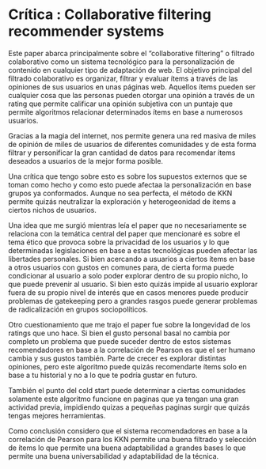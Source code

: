 ﻿# Crítica : Collaborative filtering recommender systems

Este paper abarca principalmente sobre el “collaborative filtering” o filtrado colaborativo como un sistema tecnológico para la personalización de contenido en cualquier tipo de adaptación de web. El objetivo principal del filtrado colaborativo es organizar, filtrar y evaluar ítems a través de las opiniones de sus usuarios en unas páginas web. Aquellos ítems pueden ser cualquier cosa que las personas pueden otorgar una opinión a través de un rating que permite calificar una opinión subjetiva con un puntaje que permite algoritmos relacionar determinados ítems en base a numerosos usuarios.

Gracias a la magia del internet, nos permite genera una red masiva de miles de opinión de miles de usuarios de diferentes comunidades y de esta forma filtrar y personificar la gran cantidad de datos para recomendar ítems deseados a usuarios de la mejor forma posible.

Una crítica que tengo sobre esto es sobre los supuestos externos que se toman como hecho y como esto puede afectaa la personalización en base grupos ya conformados. Aunque no sea perfecta, el método de KKN permite quizás neutralizar la exploración y heterogeonidad de items a ciertos nichos de usuarios.

Una idea que me surgió mientras leía el paper que no necesariamente se relaciona con la temática central del paper que mencionaré es sobre el tema ético que provoca sobre la privacidad de los usuarios y lo que determinadas legislaciones en base a estas tecnológicas pueden afectar las libertades personales. Si bien acercando a usuarios a ciertos ítems en base a otros usuarios con gustos en comunes para, de cierta forma puede condicionar al usuario a solo poder explorar dentro de su propio nicho, lo que puede prevenir al usuario. Si bien esto quizás impide al usuario explorar fuera de su propio nivel de interés que en casos menores puede producir problemas de gatekeeping pero a grandes rasgos puede generar problemas de radicalización en grupos sociopolíticos.

Otro cuestionamiento que me trajo el paper fue sobre la longevidad de los ratings que uno hace. Si bien el gusto personal basal no cambia por completo un problema que puede suceder dentro de estos sistemas recomendadores en base a la correlación de Pearson es que el ser humano cambia y sus gustos también. Parte de crecer es explorar distintas opiniones, pero este algoritmo puede quizás recomendarte ítems solo en base a tu historial y no a lo que te podría gustar en futuro.

También el punto del cold start puede determinar a ciertas comunidades solamente este algoritmo funcione en paginas que ya tengan una gran actividad previa, impidiendo quizas a pequeñas paginas surgir que quizás tengas mejores herramientas.

Como conclusión considero que el sistema recomendadores en base a la correlación de Pearson para los KKN permite una buena filtrado y selección de ítems lo que permite una buena adaptabilidad a grandes bases lo que permite una buena universabilidad y adaptabilidad de la técnica.
